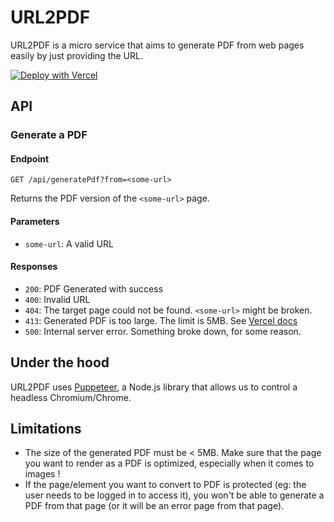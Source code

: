 # URL2PDF

URL2PDF is a micro service that aims to generate PDF from web pages easily by just providing the URL.

[![Deploy with Vercel](https://vercel.com/button)](https://vercel.com/new/git/external?repository-url=https%3A%2F%2Fgithub.com%2FnaomiHauret%2Furl2pdf)

## API
### Generate a PDF
#### Endpoint
```
GET /api/generatePdf?from=<some-url>
```
Returns the PDF version of the `<some-url>` page.

#### Parameters
* `some-url`: A valid URL

#### Responses

* `200`: PDF Generated with success
* `400`: Invalid URL
* `404`: The target page could not be found. `<some-url>` might be broken.
* `413`: Generated PDF is too large. The limit is 5MB. See [Vercel docs](https://vercel.com/docs/platform/limits#serverless-function-payload-size-limit)
* `500`: Internal server error. Something broke down, for some reason.

## Under the hood

URL2PDF uses [Puppeteer](https://developers.google.com/web/tools/puppeteer/), a Node.js library that allows us to control a headless Chromium/Chrome.

## Limitations

- The size of the generated PDF must be < 5MB. Make sure that the page you want to render as a PDF is optimized, especially when it comes to images !
- If the page/element you want to convert to PDF is protected (eg: the user needs to be logged in to access it), you won't be able to generate a PDF from that page (or it will be an error page from that page).